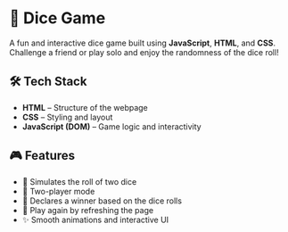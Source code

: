 # 🎲 Dice Game

A fun and interactive dice game built using **JavaScript**, **HTML**, and **CSS**. Challenge a friend or play solo and enjoy the randomness of the dice roll!

## 🛠️ Tech Stack

- **HTML** – Structure of the webpage  
- **CSS** – Styling and layout  
- **JavaScript (DOM)** – Game logic and interactivity  

## 🎮 Features

- 🎲 Simulates the roll of two dice
- 👥 Two-player mode
- 📢 Declares a winner based on the dice rolls
- 🔁 Play again by refreshing the page
- ✨ Smooth animations and interactive UI
